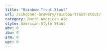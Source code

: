 ```yaml
---
title: "Rainbow Trout Stout"
url: /schooner-brewery/rainbow-trout-stout/
category: North American Ale
style: American-Style Stout
abv: 0
ibu: 0
srm: 0
upc: 0
---
```


